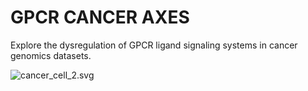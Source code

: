 # GPCR CANCER AXES
Explore the dysregulation of GPCR ligand signaling systems in cancer genomics datasets. 


![cancer_cell_2.svg](..%2Fgpcrcanceraxes%2Fstatic%2Fassets%2Fimages%2Fcancer_cell_2.svg)
